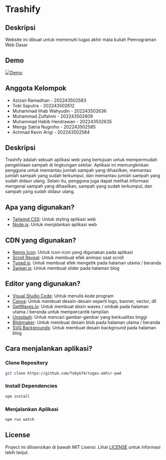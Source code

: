 # Trashify

## Deskripsi

Website ini dibuat untuk memenuhi tugas akhir mata kuliah Pemrograman Web Dasar

## Demo

[![Demo](https://img.shields.io/badge/Click%20here%20to%20see%20a%20demo%20website-20B2AA?style=for-the-badge)](https://tugaspwd.vercel.app/)

## Anggota Kelompok

-   Azizan Ramadhan - 202243502583
-   Tobi Saputra - 202243502612
-   Muhammad Iihab Wahyudin - 202243502636
-   Muhammad Zulfahmi - 202243502609
-   Muhammad Habib Hendrawan - 202243502635
-   Meirgy Satria Nugroho - 202243502585
-   Achmad Kevin Arigi - 202243502584

## Deskripsi

Trashify adalah sebuah aplikasi web yang bertujuan untuk mempermudah pengelolaan sampah di lingkungan sekitar. Aplikasi ini memungkinkan pengguna untuk memantau jumlah sampah yang dihasilkan, memantau jumlah sampah yang sudah terkumpul, dan memantau jumlah sampah yang sudah didaur ulang. Selain itu, pengguna juga dapat melihat informasi mengenai sampah yang dihasilkan, sampah yang sudah terkumpul, dan sampah yang sudah didaur ulang.

## Apa yang digunakan?

-   [Tailwind CSS](https://tailwindcss.com/): Untuk styling aplikasi web
-   [Node.js](https://nodejs.org/): Untuk menjalankan aplikasi web

## CDN yang digunakan?

-   [Remix Icon](https://remixicon.com/): Untuk icon-icon yang digunakan pada aplikasi
-   [Scroll Reveal](https://scrollrevealjs.org/): Untuk membuat efek animasi saat scroll
-   [Typed.js](https://mattboldt.com/demos/typed-js/): Untuk membuat efek mengetik pada halaman utama / beranda
-   [Swiper.js](https://swiperjs.com/): Untuk membuat slider pada halaman blog

## Editor yang digunakan?

-   [Visual Studio Code](https://code.visualstudio.com/): Untuk menulis kode program
-   [Canva](https://www.canva.com/): Untuk membuat desain-desain seperti logo, banner, vector, dll
-   [GetWaves.io](https://getwaves.io/): Untuk membuat desin waves / ombak pada halaman utama / beranda untuk mempercantik tampilan
-   [Unsplash](https://unsplash.com/): Untuk mencari gambar-gambar yang berkualitas tinggi
-   [Blobmaker](https://www.blobmaker.app/): Untuk membuat desain blob pada halaman utama / beranda
-   [SVG Backgrounds](https://www.svgbackgrounds.com/): Untuk membuat desain background pada halaman blog

## Cara menjalankan aplikasi?

### Clone Repository

```bash
git clone https://github.com/TobyG74/tugas-akhir-pwd
```

### Install Dependencies

```bash
npm install
```

### Menjalankan Aplikasi

```bash
npm run watch
```

## License

Project ini dilisensikan di bawah MIT Lisensi. Lihat [LICENSE](https://github.com/TobyG74/tugas-akhir-pwd/blob/master/LICENSE) untuk informasi lebih lanjut.
